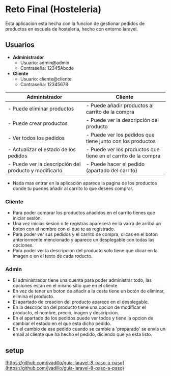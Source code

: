 # Reto Final (Hosteleria)

Esta aplicacion esta hecha con la funcion de gestionar pedidos de productos en escuela de hosteleria, hecho con entorno laravel.

## Usuarios
- **Administrador**
    - Usuario: admin@admin
    - Contraseña: 12345Abcde
- **Cliente**
    - Usuario: cliente@cliente
    - Contraseña: 12345678


| **Administrador**                                     | **Cliente**                                                    |
|-------------------------------------------------------|----------------------------------------------------------------|
| - Puede eliminar productos                            | - Puede añadir productos al carrito de la compra               |
| - Puede crear productos                               | - Puede ver la descripción del producto                        |
| - Ver todos los pedidos                               | - Puede ver los pedidos que tiene junto con los productos      |
| - Actualizar el estado de los pedidos                 | - Puede ver los productos que tiene en el carrito de la compra |
| - Puede ver la descripción del producto y modificarlo | - Puede hacer el pedido (apartado del carrito)                 |


- Nada mas entrar en la aplicación aparece la pagina de los productos donde tu puedes añadir al carrito lo que desees comprar.
 ### Cliente
- Para poder comprar los productos añadidos en el carrito tienes que iniciar sesión.
- Una vez inicias sesion o te registras aparecerá en la varra de arriba un boton con el nombre con el que te as registrado.
- Para poder ver sus pedidos y el carrito de compra, clicas en el boton anteriormente mencionado y aparece un desplegable 
  con todas las opciones.
- Para poder ver la descripcion del producto solo tiene que clicar en la imagen o en el texto de cada roducto.
 ### Admin
- El administrador tiene una cuenta para poder administrar todo, las opciones estan en el mismo sitio que en el cliente.
- En vez de tener un boton de añadir a la cesta tiene un botón de eliminar, elimina el producto.
- El apartado de creacion del producto aparece en el desplegable.
- En la descripcion del producto tiene una opcion de modificar el producto, el nombre, precio, inagen y descripcion.
- En el apartado de los pedidos puede ver todos y tiene la opcion de cambiar el estado en el que esta dicho pedido.
- En el cambio de ese pedido cuando se cambie a 'preparado' se envia un email al cliente que ha hecho el pedido, 
  diciendo que ya esta listo. 


## setup

[https://github.com/jvadillo/guia-laravel-8-paso-a-paso](https://github.com/jvadillo/guia-laravel-8-paso-a-paso)


